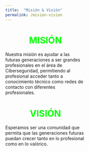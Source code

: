 ```yaml
---
title:  "Misión & Visión"
permalink: /mision-vision
---
```

<style>
block-columns
{
  display: flex;
  margin-bottom: 1.75em;
  box-sizing: border-box;
}
block-column
{
  flex-grow: 1;
  min-width: 0;
  word-break: break-word;
  overflow-wrap: break-word;
}
</style>

<div class="block-columns">
	<div class="block-column" style="width: 50%;">
		<center><h1 style="color:#00FF00"><i class="fas fa-crosshairs"></i> MISIÓN</h1></center>
		<p class="has-text-align-justify">Nuestra misión es ayudar a las futuras generaciones a ser grandes profesionales en el área de Ciberseguridad, permitiendo al profesional acceder tanto a conocimiento técnico como redes de contacto con diferentes profesionales.</p>
	</div>
	<div class="block-column" style="width: 50%;">
		<center><h1 style="color:#00FF00"><i class="fas fa-eye"></i> VISIÓN</h1></center>
		<p class="has-text-align-justify">Esperamos ser una comunidad que permita que las generaciones futuras puedan crecer tanto en lo profesional como en lo valórico.</p>
	</div>
</div>
